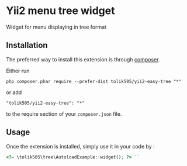 Yii2 menu tree widget
=====================
Widget for menu displaying in tree format

Installation
------------

The preferred way to install this extension is through [composer](http://getcomposer.org/download/).

Either run

```
php composer.phar require --prefer-dist tolik505/yii2-easy-tree "*"
```

or add

```
"tolik505/yii2-easy-tree": "*"
```

to the require section of your `composer.json` file.


Usage
-----

Once the extension is installed, simply use it in your code by  :

```php
<?= \tolik505\tree\AutoloadExample::widget(); ?>```